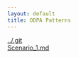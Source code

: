 ```yaml
---
layout: default
title: ODPA Patterns
---
```

  
[../.git](../.git)  
[Scenario_1.md](../AgentRole/Scenario_1)  
